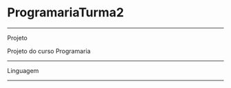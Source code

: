 # ProgramariaTurma2
*************************************************************************************************************
Projeto

Projeto do curso Programaria 
*************************************************************************************************************
Linguagem

****************************************************************************************************************